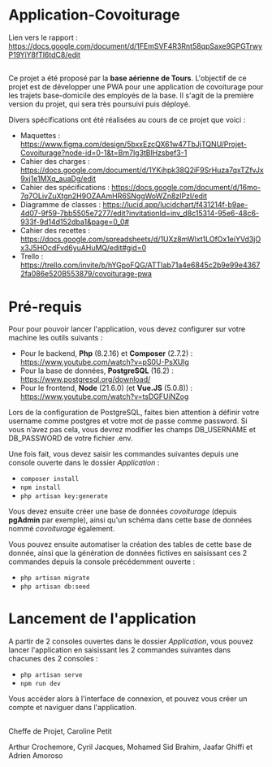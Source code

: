 # Application-Covoiturage

Lien vers le rapport : https://docs.google.com/document/d/1FEmSVF4R3Rnt58qpSaxe9GPGTrwyP19YiY8fTl6tdC8/edit
##

Ce projet a été proposé par la **base aérienne de Tours**. L'objectif de ce projet est de développer une PWA pour une application de covoiturage pour les trajets base-domicile des employés de la base. Il s'agit de la première version du projet, qui sera très poursuivi puis déployé.

Divers spécifications ont été réalisées au cours de ce projet que voici :
- Maquettes : https://www.figma.com/design/5bxxEzcQX61w47TbJjTQNU/Projet-Covoiturage?node-id=0-1&t=Bm7lg3tBlHzsbef3-1
- Cahier des charges : https://docs.google.com/document/d/1YKihpk38Q2iF9SrHuza7qxTZfvJx9xj1e1MXq_auaDg/edit
- Cahier des spécifications : https://docs.google.com/document/d/16mo-7q7OLivZuXtgn2H9OZAAmHR6SNggWoWZn8zIPzI/edit
- Diagramme de classes : https://lucid.app/lucidchart/f431214f-b9ae-4d07-9f59-7bb5505e7277/edit?invitationId=inv_d8c15314-95e6-48c6-933f-9d14d152dba1&page=0_0#
- Cahier des recettes : https://docs.google.com/spreadsheets/d/1UXz8mWlxt1LOfOx1eiYVd3jOx3J5HOcdFvd6yuAHuMQ/edit#gid=0
- Trello : https://trello.com/invite/b/hYGpoFQG/ATTIab71a4e6845c2b9e99e43672fa086e520B553879/covoiturage-pwa

# Pré-requis
Pour pour pouvoir lancer l'application, vous devez configurer sur votre machine les outils suivants :
- Pour le backend, **Php** (8.2.16) et **Composer** (2.7.2) : https://www.youtube.com/watch?v=pS0U-PsXUlg
- Pour la base de données, **PostgreSQL** (16.2) : https://www.postgresql.org/download/
- Pour le frontend, **Node** (21.6.0) (et **Vue.JS** (5.0.8)) : https://www.youtube.com/watch?v=tsDGFUiNZog

Lors de la configuration de PostgreSQL, faites bien attention à définir votre username comme postgres et votre mot de passe comme password. Si vous n’avez pas cela, vous devrez modifier les champs DB_USERNAME et DB_PASSWORD de votre fichier .env.

Une fois fait, vous devez saisir les commandes suivantes depuis une console ouverte dans le dossier _Application_ :
- ```composer install```
- ```npm install```
- ```php artisan key:generate```

Vous devez ensuite créer une base de données _covoiturage_ (depuis **pgAdmin** par exemple), ainsi qu'un schéma dans cette base de données nommé _covoiturage_ également.

Vous pouvez ensuite automatiser la création des tables de cette base de donnée, ainsi que la génération de données fictives en saisissant ces 2 commandes depuis la console précédemment ouverte :
- ```php artisan migrate```
- ```php artisan db:seed```

# Lancement de l'application
A partir de 2 consoles ouvertes dans le dossier _Application_, vous pouvez lancer l'application en saisissant les 2 commandes suivantes dans chacunes des 2 consoles :
- ```php artisan serve```
- ```npm run dev```

Vous accéder alors à l'interface de connexion, et pouvez vous créer un compte et naviguer dans l'application.

##

Cheffe de Projet, Caroline Petit

Arthur Crochemore, Cyril Jacques, Mohamed Sid Brahim, Jaafar Ghiffi et Adrien Amoroso